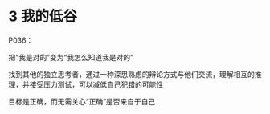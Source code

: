 # 3 我的低谷

P036：

把“我是对的”变为“我怎么知道我是对的”

找到其他的独立思考者，通过一种深思熟虑的辩论方式与他们交流，理解相互的推理，并接受压力测试，可以减低自己犯错的可能性

目标是正确，而无需关心“正确”是否来自于自己